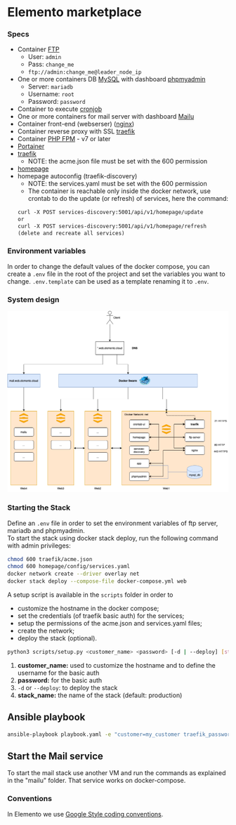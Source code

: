 # Elemento marketplace

### Specs

- Container [FTP](https://hub.docker.com/r/stilliard/pure-ftpd)
  - User: `admin`
  - Pass: `change_me`
  - `ftp://admin:change_me@leader_node_ip`
- One or more containers DB [MySQL](https://hub.docker.com/_/mysql) with dashboard [phpmyadmin](https://hub.docker.com/_/phpmyadmin)
  - Server: `mariadb`
  - Username: `root`
  - Password: `password`
- Container to execute [cronjob](https://github.com/alseambusher/crontab-ui)
- One or more containers for mail server with dashboard [Mailu](https://mailu.io/2.0/index.html)
- Container front-end (webserser) ([nginx](https://hub.docker.com/_/nginx))
- Container reverse proxy with SSL [traefik](https://doc.traefik.io/traefik/)
- Container [PHP FPM](https://hub.docker.com/layers/library/php/fpm-alpine3.19/images/sha256-4df626957fe8907b11d439553e830fbd815737a2c3ad15af912152ef2958ccf9?context=explore) - v7 or later
- [Portainer](https://docs.portainer.io/user/docker/stacks)
- [traefik](https://doc.traefik.io/traefik/)
  - NOTE: the acme.json file must be set with the 600 permission
- [homepage](https://github.com/gethomepage/homepage)
- homepage autoconfig (traefik-discovery)
  - NOTE: the services.yaml must be set with the 600 permission
  - The container is reachable only inside the docker network, use crontab to do the update (or refresh) of services, here the command:
  ```
  curl -X POST services-discovery:5001/api/v1/homepage/update
  or
  curl -X POST services-discovery:5001/api/v1/homepage/refresh (delete and recreate all services)
  ```


### Environment variables
In order to change the default values of the docker compose, you can create a `.env` file in the root of the project and set the variables you want to change. `.env.template` can be used as a template renaming it to `.env`.

### System design

![System design](./img/system-design.png)

### Starting the Stack

Define an `.env` file in order to set the environment variables of ftp server, mariadb and phpmyadmin.<br>
To start the stack using docker stack deploy, run the following command with admin privileges:
```bash
chmod 600 traefik/acme.json
chmod 600 homepage/config/services.yaml
docker network create --driver overlay net
docker stack deploy --compose-file docker-compose.yml web
```

A setup script is available in the `scripts` folder in order to
- customize the hostname in the docker compose;
- set the credentials (of traefik basic auth) for the services;
- setup the permissions of the acme.json and services.yaml files;
- create the network;
- deploy the stack (optional).

```bash
python3 scripts/setup.py <customer_name> <password> [-d | --deploy] [stack_name]
```

1. **customer_name:** used to customize the hostname and to define the username for the basic auth
2. **password:** for the basic auth
3. `-d` or `--deploy`: to deploy the stack
4. **stack_name:** the name of the stack (default: production)

## Ansible playbook

```bash
ansible-playbook playbook.yaml -e "customer=my_customer traefik_password=my_password deploy=-d"
```


## Start the Mail service
To start the mail stack use another VM and run the commands as explained in the "mailu" folder.
That service works on docker-compose.

### Conventions

In Elemento we use [Google Style coding conventions](https://google.github.io/styleguide/).

